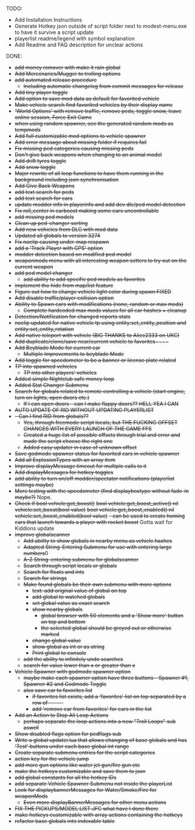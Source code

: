 TODO:
- Add Installation Instructions
- Generate Hotkey json outside of script folder next to modest-menu.exe to have it survive a script update
- playerlist readme/legend with symbol explanation
- Add Readme and FAQ description for unclear actions

DONE:
- ~~add money remover with make it rain global~~
- ~~Add Mercenaries/Mugger to trolling options~~
- ~~add automated release procedure~~
  - ~~Including automatic changelog from commit messages for release~~ 
- ~~Add tiny player toggle~~
- ~~Add option to save mod data as default for favorited vehicle~~
- ~~Make vehicle search find favorited vehicles by their display name~~
- ~~'World Options' with remove traffic, remove peds, toggle snow, leave online session, Force Exit Game~~
- ~~when using random spawner, see the generated random mods as tempmods~~
- ~~Add full customizable mod options to vehicle spawner~~
- ~~Add error message about missing folder if requires fail~~
- ~~Fix missing ped categories causing missing peds~~
- ~~Don't give back weapons when changing to an animal model~~
- ~~Add drift tyres toggle~~
- ~~Add snow toggle~~
- ~~Major rewrite of all loop functions to have them running in the background including json synchronisation~~
- ~~Add Give Back Weapons~~
- ~~add text search for peds~~
- ~~add text search for cars~~
- ~~update modder info in playerinfo and add dev dlc/ped model detection~~
- ~~Fix roll_center in carboost making some cars uncontrollable~~
- ~~add missing ped models~~
- ~~Clean up ped-changer sorting~~
- ~~Add new vehicles from DLC with mod data~~
- ~~Updated all globals to version 3274~~
- ~~Fix noclip causing under-map respawn~~
- ~~add a 'Track Player with GPS' option~~
- ~~modder detection based on modified ped model~~
- ~~weaponmods menu with all interesting weapon setters to try out on the current weapon~~
- ~~add ped model changer~~
  - ~~add ability to add specific ped models as favorites~~ 
- ~~implement the hide from map/list feature~~
- ~~Figure out how to change vehicle light color during spawn FIXED~~
- ~~Add disable traffic/player collision option~~
- ~~Ability to Spawn cars with modifications (none, random or max mods)~~
  - ~~Complete hardcoded max mods values for all car hashes + cleanup~~
- ~~Detection/Notification for changed reports stats~~
- ~~noclip updated for native vehicle tp using entity:set_entity_position and entity:set_entity_rotation~~
- ~~Add native teleport with vehicle (BIG THANKS to Alice2333 on UKC)~~
- ~~Add duplicate/clone/save near/current vehicle to favorites~~~~~~
- ~~Add Beyblade Mode for current car~~
  - ~~Multiple Improvements to beyblade Mode~~ 
- ~~Add toggle for speedometer to be a banner or license plate related~~
- ~~TP into spawned vehicles~~
  - ~~TP into other players' vehicles~~
- ~~Added simple Nightclub safe money loop~~
- ~~Added Stat Changer Submenu~~
- ~~Search for globals related to remote controlling a vehicle (start engine, turn on lights, open doors etc.)~~
  - ~~If I can open doors - can I make flappy doors?? HELL YEA I CAN~~
- ~~AUTO UPDATE OF RID WITHOUT UPDATING PLAYERLIST~~
- ~~- Can I find RID from globals??~~
  - ~~Yes, through freemode script locals, but THE FUCKING OFFSET CHANGES WITH EVERY LAUNCH OF THE GAME FFS~~
  - ~~Created a huge list of possible offsets through trial and error and made the script choose the right one~~
  - ~~Added easy updater in case of unknown offset~~
- ~~Save godmode spawner status for favorited cars in vehicle spawner~~
- ~~Add all ExplosionTypes with an array item~~
- ~~Improve displayMessage timeout for multiple calls to it~~
- ~~Add displayMessages for hotkey toggles~~
- ~~add ability to turn on/off modder/spectator notifications (playerlist settings maybe)~~
- ~~More testing with the speedometer (find displayboxtype without fade-in maybe?)~~ Nope.
- ~~Check if bool    vehicle:get_boost()~~
  ~~bool    vehicle:get_boost_active()        nil     vehicle:set_boost(bool value)~~
  ~~bool    vehicle:get_boost_enabled()       nil     vehicle:set_boost_enabled(bool value)~~
  ~~- can be used to create homing cars that launch towards a player with rocket boost~~   Gotta wait for Kiddions update
- ~~improve globalscanner~~
  - ~~Add ability to show globals in nearby menu as vehicle hashes~~
  - ~~Adapted String-Entering Submenu for use with entering large numbers~~0
  - ~~A-Z String-entering submenu for globalscanner~~
  - ~~Search through script locals or globals~~
  - ~~Search for floats and ints~~
  - ~~Search for strings~~
  - ~~Make found globals be their own submenu with more options~~
    - ~~text: add original value of global on top~~
    - ~~add global to watched globals~~
    - ~~set global value as exact search~~
    - ~~show nearby globals~~
      - ~~global browser with 50 elements and a 'Show more' button on top and bottom~~
      - ~~the selected global should be greyed out or otherwise marked~~
    - ~~change global value~~
    - ~~show global as int or as string~~
    - ~~Print global to console~~
  - ~~add the ability to infinitely undo searches~~ 
  - ~~search for value lower than x or greater than x~~
- ~~Vehicle Spawner with godmode spawner option~~
  - ~~maybe make each spawner option have three buttons - Spawner #1, Spawner #2 and Godmode Toggle~~
  - ~~also save car to favorites list~~
    - ~~if favorites list exists, add a 'favorites' list on top separated by a row of ------~~
    - ~~add 'remove car from favorites' for cars in the list~~
- ~~Add an Action to Stop All Loop Actions~~
  - ~~perhaps separate the loop actions into a new "Troll Loops" sub aswell~~
- ~~Show disabled flags option for pedflags sub~~
- ~~Write a global updater.lua that allows changing of base globals and has 'Test' buttons under each base global int range~~
- ~~Create separate submenu entries for the script categories~~
- ~~action key for the vehicle jump~~
- ~~add more gun options like water jet gun/fire gun etc~~
- ~~make the hotkeys customizable and save them to json~~
- ~~add global constants for all the hotkey IDs~~
- ~~add separate Vehicle Spawner Submenu not inside the playerList~~
- ~~Look for displaybannerMessages for Water/Smoke/Fire for weaponMods~~
  - ~~Even more displayBannerMessages for other menu actions~~ 
- ~~FIX THE PICKUPS/MODEL LIST JFC what have I done there~~
- ~~make hotkeys customizable with array actions containing the hotkeys~~
- ~~refactor base globals into indexable table~~
